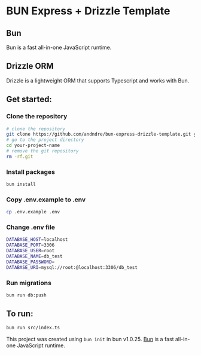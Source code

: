 # BUN Express + Drizzle Template

## Bun
Bun is a fast all-in-one JavaScript runtime.
## Drizzle ORM
Drizzle is a lightweight ORM that supports Typescript and works with Bun.

## Get started:
### Clone the repository
```bash
# clone the repository
git clone https://github.com/andndre/bun-express-drizzle-template.git your-project-name
# go to the project directory
cd your-project-name
# remove the git repository
rm -rf.git
```

### Install packages
```bash
bun install
```
### Copy .env.example to .env
```bash
cp .env.example .env
```

### Change .env file
```bash
DATABASE_HOST=localhost
DATABASE_PORT=3306
DATABASE_USER=root
DATABASE_NAME=db_test
DATABASE_PASSWORD=
DATABASE_URI=mysql://root:@localhost:3306/db_test
```

### Run migrations
```bash
bun run db:push
```

## To run:
```bash
bun run src/index.ts
```

This project was created using `bun init` in bun v1.0.25. [Bun](https://bun.sh) is a fast all-in-one JavaScript runtime.
